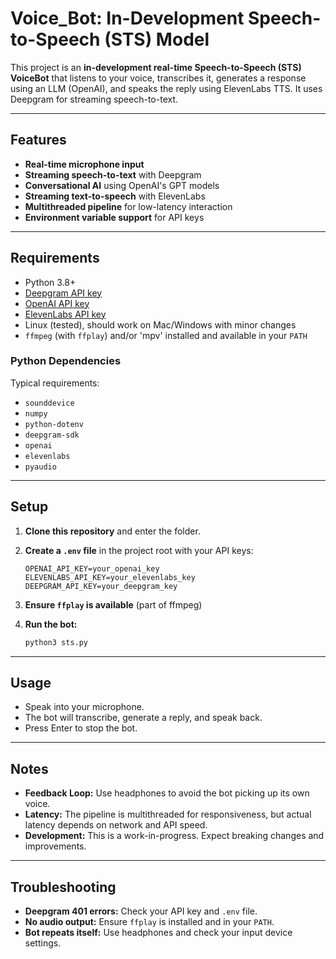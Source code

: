 # Voice_Bot: In-Development Speech-to-Speech (STS) Model

This project is an **in-development real-time Speech-to-Speech (STS) VoiceBot** that listens to your voice, transcribes it, generates a response using an LLM (OpenAI), and speaks the reply using ElevenLabs TTS. It uses Deepgram for streaming speech-to-text.

---

## Features

- **Real-time microphone input**
- **Streaming speech-to-text** with Deepgram
- **Conversational AI** using OpenAI's GPT models
- **Streaming text-to-speech** with ElevenLabs
- **Multithreaded pipeline** for low-latency interaction
- **Environment variable support** for API keys

---

## Requirements

- Python 3.8+
- [Deepgram API key](https://console.deepgram.com/)
- [OpenAI API key](https://platform.openai.com/)
- [ElevenLabs API key](https://elevenlabs.io/)
- Linux (tested), should work on Mac/Windows with minor changes
- `ffmpeg` (with `ffplay`) and/or 'mpv' installed and available in your `PATH`

### Python Dependencies

Typical requirements:
- `sounddevice`
- `numpy`
- `python-dotenv`
- `deepgram-sdk`
- `openai`
- `elevenlabs`
- `pyaudio`

---

## Setup

1. **Clone this repository** and enter the folder.

2. **Create a `.env` file** in the project root with your API keys:

    ```
    OPENAI_API_KEY=your_openai_key
    ELEVENLABS_API_KEY=your_elevenlabs_key
    DEEPGRAM_API_KEY=your_deepgram_key
    ```

3. **Ensure `ffplay` is available** (part of ffmpeg)

4. **Run the bot:**

    ```bash
    python3 sts.py
    ```

---

## Usage

- Speak into your microphone.
- The bot will transcribe, generate a reply, and speak back.
- Press Enter to stop the bot.

---

## Notes

- **Feedback Loop:** Use headphones to avoid the bot picking up its own voice.
- **Latency:** The pipeline is multithreaded for responsiveness, but actual latency depends on network and API speed.
- **Development:** This is a work-in-progress. Expect breaking changes and improvements.

---

## Troubleshooting

- **Deepgram 401 errors:** Check your API key and `.env` file.
- **No audio output:** Ensure `ffplay` is installed and in your `PATH`.
- **Bot repeats itself:** Use headphones and check your input device settings.
